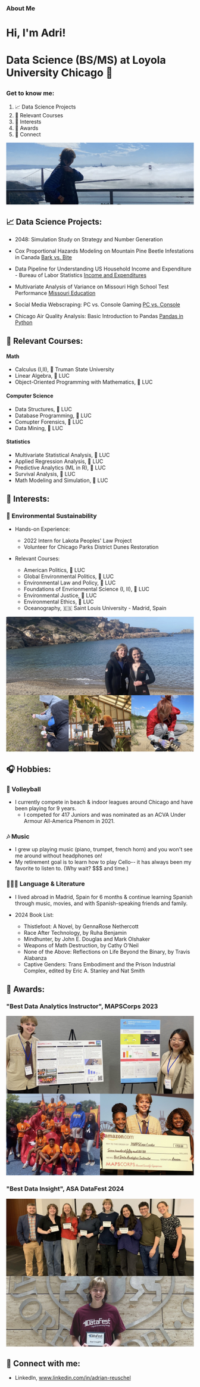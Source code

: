 ### About Me

<h1>Hi, I'm Adri!<h1>
  
Data Science (BS/MS) at Loyola University Chicago 🐺

### Get to know me:

1. 📈 Data Science Projects
2. 📍 Relevant Courses
3. 👾 Interests
4. 💌 Awards
5. 👥 Connect

![GGB](Heading_GGB.jpg?raw=true "Optional Title")


<h2> 📈 Data Science Projects:</h2>

- 2048: Simulation Study on Strategy and Number Generation 

- Cox Proportional Hazards Modeling on Mountain Pine Beetle Infestations in Canada    [Bark vs. Bite](https://github.com/areuschel/Survival-Analysis-Pine-Beetles)

- Data Pipeline for Understanding US Household Income and Expenditure - Bureau of Labor Statistics [Income and Expenditures](https://github.com/areuschel/Income-Expenditure)

- Multivariate Analysis of Variance on Missouri High School Test Performance [Missouri Education](https://github.com/areuschel/MO-Education)

- Social Media Webscraping: PC vs. Console Gaming [PC vs. Console](https://github.com/leahboger/Gaming_Webscraping_TopicModel)

- Chicago Air Quality Analysis: Basic Introduction to Pandas [Pandas in Python](https://github.com/areuschel/Trend-Analysis-with-Pandas)



<h2> 📍 Relevant Courses:</h2>

#### Math
- Calculus (I,II), 🐶 Truman State University
- Linear Algebra, 🐺 LUC
- Object-Oriented Programming with Mathematics, 🐺 LUC


#### Computer Science

- Data Structures, 🐺 LUC
- Database Programming, 🐺 LUC
- Comupter Forensics, 🐺 LUC
- Data Mining, 🐺 LUC


#### Statistics

- Multivariate Statistical Analysis, 🐺 LUC
- Applied Regression Analysis, 🐺 LUC
- Predictive Analytics (ML in R), 🐺 LUC
- Survival Analysis, 🐺 LUC
- Math Modeling and Simulation, 🐺 LUC

<h2> 👾 Interests:</h2>

### 🌱 Environmental Sustainability
    
  - Hands-on Experience:
    - 2022 Intern for Lakota Peoples' Law Project
    - Volunteer for Chicago Parks District Dunes Restoration

  - Relevant Courses:
    - American Politics, 🐺 LUC
    - Global Environmental Politics, 🐺 LUC
    - Environmental Law and Policy, 🐺 LUC
    - Foundations of Envrionmental Science (I, II), 🐺 LUC
    - Environmental Justice, 🐺 LUC
    - Environmental Ethics, 🐺 LUC
    - Oceanography, 🇪🇸 Saint Louis University - Madrid, Spain

![ENVS](Environmental_photos.jpg?raw=true "Optional Title")

<h2> 🎧 Hobbies:</h2>  

### 🏐 Volleyball

- I currently compete in beach & indoor leagues around Chicago and have been playing for 9 years.
  - I competed for 417 Juniors and was nominated as an ACVA Under Armour All-America Phenom in 2021.

### 🎶 Music

- I grew up playing music (piano, trumpet, french horn) and you won't see me around without headphones on!
- My retirement goal is to learn how to play Cello-- it has always been my favorite to listen to. (Why wait? $$$ and time.)

### 📖🇪🇸 Language & Literature

- I lived abroad in Madrid, Spain for 6 months & continue learning Spanish through music, movies, and with Spanish-speaking friends and family.

- 2024 Book List:
  - Thistlefoot: A Novel, by GennaRose Nethercott
  - Race After Technology, by Ruha Benjamin
  - Mindhunter, by John E. Douglas and Mark Olshaker
  - Weapons of Math Destruction, by Cathy O'Neil
  - None of the Above: Reflections on Life Beyond the Binary, by Travis Alabanza
  - Captive Genders: Trans Embodiment and the Prison Industrial Complex, edited by Eric A. Stanley and Nat Smith

<h2> 💌 Awards:</h2>

### "Best Data Analytics Instructor", MAPSCorps 2023

![MAPSCorps](/MAPSCorps.jpg?raw=true "Optional Title")

### "Best Data Insight", ASA DataFest 2024

![DataFest](DataFest_Award24.jpg?raw=true "Optional Title")






<h2> 👥 Connect with me:</h2>

- LinkedIn, www.linkedin.com/in/adrian-reuschel

  
